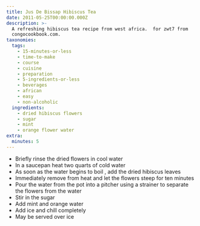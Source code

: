 ```yaml
---
title: Jus De Bissap Hibiscus Tea
date: 2011-05-25T00:00:00.000Z
description: >-
  A refreshing hibiscus tea recipe from west africa.  for zwt7 from
  congocookbook.com.
taxonomies:
  tags:
    - 15-minutes-or-less
    - time-to-make
    - course
    - cuisine
    - preparation
    - 5-ingredients-or-less
    - beverages
    - african
    - easy
    - non-alcoholic
  ingredients:
    - dried hibiscus flowers
    - sugar
    - mint
    - orange flower water
extra:
  minutes: 5
---
```

 - Briefly rinse the dried flowers in cool water
 - In a saucepan heat two quarts of cold water
 - As soon as the water begins to boil , add the dried hibiscus leaves
 - Immediately remove from heat and let the flowers steep for ten minutes
 - Pour the water from the pot into a pitcher using a strainer to separate the flowers from the water
 - Stir in the sugar
 - Add mint and orange water
 - Add ice and chill completely
 - May be served over ice
